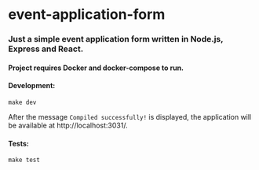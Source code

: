 # event-application-form

### Just a simple event application form written in Node.js, Express and React.

#### Project requires Docker and docker-compose to run.

#### Development:
```
make dev
```
After the message `Compiled successfully!` is displayed, the application will be available at http://localhost:3031/.

#### Tests:
```
make test
```
